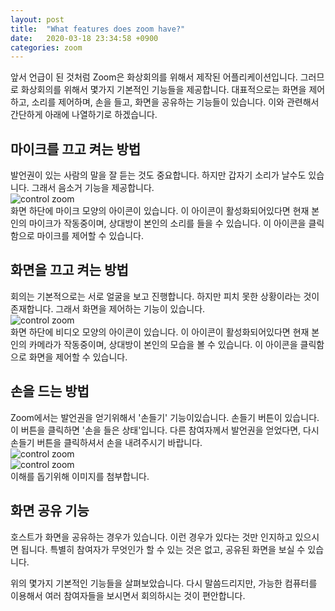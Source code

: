 ```yaml
---
layout: post
title:  "What features does zoom have?"
date:   2020-03-18 23:34:58 +0900
categories: zoom
---
```

앞서 언급이 된 것처럼 Zoom은 화상회의를 위해서 제작된 어플리케이션입니다. 
그러므로 화상회의를 위해서 몇가지 기본적인 기능들을 제공합니다. 
대표적으로는 화면을 제어하고, 소리를 제어하며, 손을 들고, 화면을 공유하는 기능들이 있습니다. 
이와 관련해서 간단하게 아래에 나열하기로 하겠습니다.

마이크를 끄고 켜는 방법
---

발언권이 있는 사람의 말을 잘 듣는 것도 중요합니다. 
하지만 갑자기 소리가 날수도 있습니다. 
그래서 음소거 기능을 제공합니다.   
![control zoom](/kys/assets/img/2020-03-18-post-01.png)      
화면 하단에 마이크 모양의 아이콘이 있습니다. 
이 아이콘이 활성화되어있다면 현재 본인의 마이크가 작동중이며, 상대방이 본인의 소리를 들을 수 있습니다.
이 아이콘을 클릭함으로 마이크를 제어할 수 있습니다.

화면을 끄고 켜는 방법
---

회의는 기본적으로는 서로 얼굴을 보고 진행합니다. 
하지만 피치 못한 상황이라는 것이 존재합니다. 
그래서 화면을 제어하는 기능이 있습니다.  
![control zoom](/kys/assets/img/2020-03-18-post-02.png)      
화면 하단에 비디오 모양의 아이콘이 있습니다. 
이 아이콘이 활성화되어있다면 현재 본인의 카메라가 작동중이며, 상대방이 본인의 모습을 볼 수 있습니다.
이 아이콘을 클릭함으로 화면을 제어할 수 있습니다.

손을 드는 방법
---

Zoom에서는 발언권을 얻기위해서 '손들기' 기능이있습니다.
손들기 버튼이 있습니다. 이 버튼을 클릭하면 '손을 들은 상태'입니다.
다른 참여자께서 발언권을 얻었다면, 다시 손들기 버튼을 클릭하셔서 손을 내려주시기 바랍니다.   
![control zoom](/kys/assets/img/2020-03-18-post-03.png)      
![control zoom](/kys/assets/img/2020-03-18-post-04.png)      
이해를 돕기위해 이미지를 첨부합니다.

화면 공유 기능
---

호스트가 화면을 공유하는 경우가 있습니다. 이런 경우가 있다는 것만 인지하고 있으시면 됩니다. 
특별히 참여자가 무엇인가 할 수 있는 것은 없고, 공유된 화면을 보실 수 있습니다.

위의 몇가지 기본적인 기능들을 살펴보았습니다. 
다시 말씀드리지만, 가능한 컴퓨터를 이용해서 여러 참여자들을 보시면서 회의하시는 것이 편안합니다.